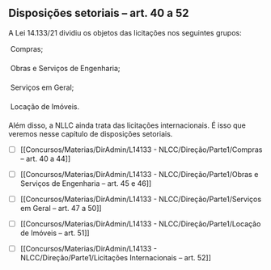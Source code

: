 ## Disposições setoriais – art. 40 a 52
A Lei 14.133/21 dividiu os objetos das licitações nos seguintes grupos:

    Compras;

    Obras e Serviços de Engenharia;

    Serviços em Geral;

    Locação de Imóveis.

Além disso, a NLLC ainda trata das licitações internacionais. É isso que veremos nesse capítulo de disposições
setoriais.



- [ ] [[Concursos/Materias/DirAdmin/L14133 - NLCC/Direção/Parte1/Compras – art. 40 a 44]]



- [ ] [[Concursos/Materias/DirAdmin/L14133 - NLCC/Direção/Parte1/Obras e Serviços de Engenharia – art. 45 e 46]]



- [ ] [[Concursos/Materias/DirAdmin/L14133 - NLCC/Direção/Parte1/Serviços em Geral – art. 47 a 50]]



- [ ] [[Concursos/Materias/DirAdmin/L14133 - NLCC/Direção/Parte1/Locação de Imóveis – art. 51]]



- [ ] [[Concursos/Materias/DirAdmin/L14133 - NLCC/Direção/Parte1/Licitações Internacionais – art. 52]]